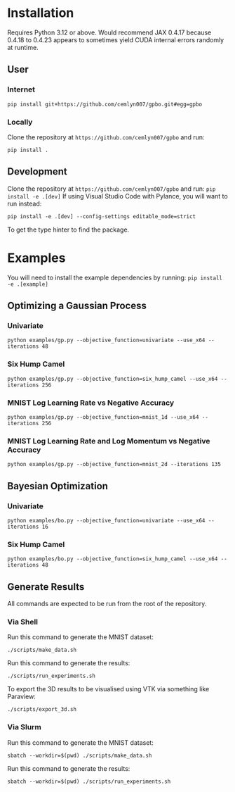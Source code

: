 # Installation
Requires Python 3.12 or above. Would recommend JAX 0.4.17 because 0.4.18 to 0.4.23 appears to sometimes yield CUDA internal errors randomly at runtime.
## User
### Internet
```
pip install git+https://github.com/cemlyn007/gpbo.git#egg=gpbo
```
### Locally
Clone the repository at `https://github.com/cemlyn007/gpbo` and run:
```
pip install .
```
## Development
Clone the repository at `https://github.com/cemlyn007/gpbo` and run:
```pip install -e .[dev]```
If using Visual Studio Code with Pylance, you will want to run instead:
```
pip install -e .[dev] --config-settings editable_mode=strict
```
To get the type hinter to find the package.

# Examples
You will need to install the example dependencies by running:
```pip install -e .[example]```

## Optimizing a Gaussian Process
### Univariate
```
python examples/gp.py --objective_function=univariate --use_x64 --iterations 48
```
### Six Hump Camel
```
python examples/gp.py --objective_function=six_hump_camel --use_x64 --iterations 256
```
### MNIST Log Learning Rate vs Negative Accuracy
```
python examples/gp.py --objective_function=mnist_1d --use_x64 --iterations 256
```
### MNIST Log Learning Rate and Log Momentum vs Negative Accuracy
```
python examples/gp.py --objective_function=mnist_2d --iterations 135
```

## Bayesian Optimization
### Univariate
```
python examples/bo.py --objective_function=univariate --use_x64 --iterations 16
```
### Six Hump Camel
```
python examples/bo.py --objective_function=six_hump_camel --use_x64 --iterations 48
```

## Generate Results
All commands are expected to be run from the root of the repository.
### Via Shell
Run this command to generate the MNIST dataset:
```
./scripts/make_data.sh
```
Run this command to generate the results:
```
./scripts/run_experiments.sh
```
To export the 3D results to be visualised using VTK via something like Paraview:
```
./scripts/export_3d.sh
```

### Via Slurm
Run this command to generate the MNIST dataset:
```
sbatch --workdir=$(pwd) ./scripts/make_data.sh
```
Run this command to generate the results:
```
sbatch --workdir=$(pwd) ./scripts/run_experiments.sh
```
